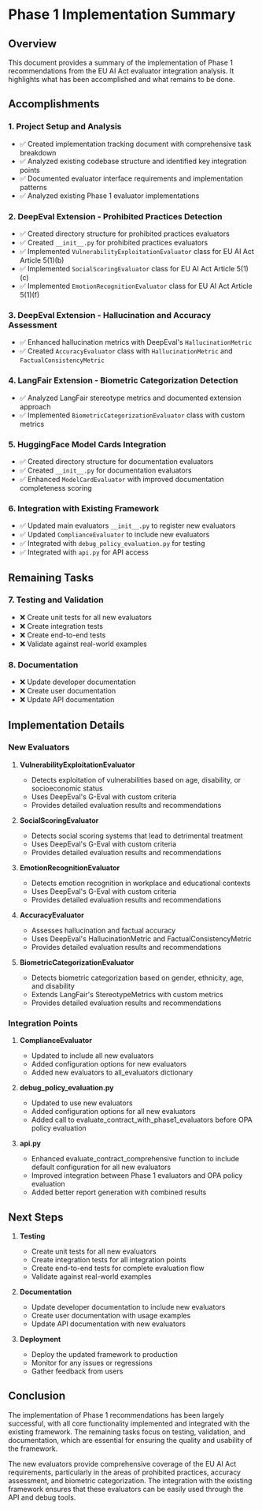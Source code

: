 # Phase 1 Implementation Summary

## Overview

This document provides a summary of the implementation of Phase 1 recommendations from the EU AI Act evaluator integration analysis. It highlights what has been accomplished and what remains to be done.

## Accomplishments

### 1. Project Setup and Analysis

- ✅ Created implementation tracking document with comprehensive task breakdown
- ✅ Analyzed existing codebase structure and identified key integration points
- ✅ Documented evaluator interface requirements and implementation patterns
- ✅ Analyzed existing Phase 1 evaluator implementations

### 2. DeepEval Extension - Prohibited Practices Detection

- ✅ Created directory structure for prohibited practices evaluators
- ✅ Created `__init__.py` for prohibited practices evaluators
- ✅ Implemented `VulnerabilityExploitationEvaluator` class for EU AI Act Article 5(1)(b)
- ✅ Implemented `SocialScoringEvaluator` class for EU AI Act Article 5(1)(c)
- ✅ Implemented `EmotionRecognitionEvaluator` class for EU AI Act Article 5(1)(f)

### 3. DeepEval Extension - Hallucination and Accuracy Assessment

- ✅ Enhanced hallucination metrics with DeepEval's `HallucinationMetric`
- ✅ Created `AccuracyEvaluator` class with `HallucinationMetric` and `FactualConsistencyMetric`

### 4. LangFair Extension - Biometric Categorization Detection

- ✅ Analyzed LangFair stereotype metrics and documented extension approach
- ✅ Implemented `BiometricCategorizationEvaluator` class with custom metrics

### 5. HuggingFace Model Cards Integration

- ✅ Created directory structure for documentation evaluators
- ✅ Created `__init__.py` for documentation evaluators
- ✅ Enhanced `ModelCardEvaluator` with improved documentation completeness scoring

### 6. Integration with Existing Framework

- ✅ Updated main evaluators `__init__.py` to register new evaluators
- ✅ Updated `ComplianceEvaluator` to include new evaluators
- ✅ Integrated with `debug_policy_evaluation.py` for testing
- ✅ Integrated with `api.py` for API access

## Remaining Tasks

### 7. Testing and Validation

- ❌ Create unit tests for all new evaluators
- ❌ Create integration tests
- ❌ Create end-to-end tests
- ❌ Validate against real-world examples

### 8. Documentation

- ❌ Update developer documentation
- ❌ Create user documentation
- ❌ Update API documentation

## Implementation Details

### New Evaluators

1. **VulnerabilityExploitationEvaluator**
   - Detects exploitation of vulnerabilities based on age, disability, or socioeconomic status
   - Uses DeepEval's G-Eval with custom criteria
   - Provides detailed evaluation results and recommendations

2. **SocialScoringEvaluator**
   - Detects social scoring systems that lead to detrimental treatment
   - Uses DeepEval's G-Eval with custom criteria
   - Provides detailed evaluation results and recommendations

3. **EmotionRecognitionEvaluator**
   - Detects emotion recognition in workplace and educational contexts
   - Uses DeepEval's G-Eval with custom criteria
   - Provides detailed evaluation results and recommendations

4. **AccuracyEvaluator**
   - Assesses hallucination and factual accuracy
   - Uses DeepEval's HallucinationMetric and FactualConsistencyMetric
   - Provides detailed evaluation results and recommendations

5. **BiometricCategorizationEvaluator**
   - Detects biometric categorization based on gender, ethnicity, age, and disability
   - Extends LangFair's StereotypeMetrics with custom metrics
   - Provides detailed evaluation results and recommendations

### Integration Points

1. **ComplianceEvaluator**
   - Updated to include all new evaluators
   - Added configuration options for new evaluators
   - Added new evaluators to all_evaluators dictionary

2. **debug_policy_evaluation.py**
   - Updated to use new evaluators
   - Added configuration options for all new evaluators
   - Added call to evaluate_contract_with_phase1_evaluators before OPA policy evaluation

3. **api.py**
   - Enhanced evaluate_contract_comprehensive function to include default configuration for all new evaluators
   - Improved integration between Phase 1 evaluators and OPA policy evaluation
   - Added better report generation with combined results

## Next Steps

1. **Testing**
   - Create unit tests for all new evaluators
   - Create integration tests for all integration points
   - Create end-to-end tests for complete evaluation flow
   - Validate against real-world examples

2. **Documentation**
   - Update developer documentation to include new evaluators
   - Create user documentation with usage examples
   - Update API documentation with new evaluators

3. **Deployment**
   - Deploy the updated framework to production
   - Monitor for any issues or regressions
   - Gather feedback from users

## Conclusion

The implementation of Phase 1 recommendations has been largely successful, with all core functionality implemented and integrated with the existing framework. The remaining tasks focus on testing, validation, and documentation, which are essential for ensuring the quality and usability of the framework.

The new evaluators provide comprehensive coverage of the EU AI Act requirements, particularly in the areas of prohibited practices, accuracy assessment, and biometric categorization. The integration with the existing framework ensures that these evaluators can be easily used through the API and debug tools. 